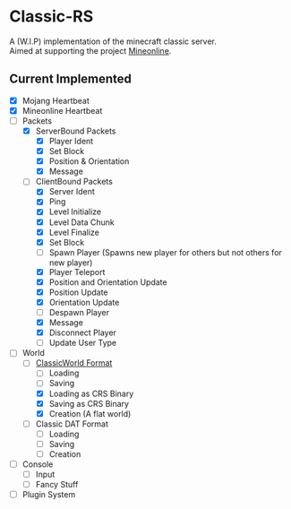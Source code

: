 # Classic-RS
A (W.I.P) implementation of the minecraft classic server.\
Aimed at supporting the project [Mineonline](http://mineonline.codie.gg/).

## Current Implemented
- [x] Mojang Heartbeat
- [x] Mineonline Heartbeat
- [ ] Packets
    - [X] ServerBound Packets
        - [X] Player Ident
        - [X] Set Block
        - [X] Position & Orientation
        - [X] Message
    - [ ] ClientBound Packets
        - [X] Server Ident
        - [X] Ping
        - [X] Level Initialize
        - [X] Level Data Chunk
        - [X] Level Finalize
        - [X] Set Block
        - [ ] Spawn Player (Spawns new player for others but not others for new player)
        - [X] Player Teleport
        - [X] Position and Orientation Update
        - [X] Position Update
        - [X] Orientation Update
        - [ ] Despawn Player
        - [X] Message
        - [X] Disconnect Player
        - [ ] Update User Type
- [ ] World
    - [ ] [ClassicWorld Format](https://wiki.vg/ClassicWorld_file_format)
        - [ ] Loading
        - [ ] Saving
        - [X] Loading as CRS Binary
        - [X] Saving as CRS Binary
        - [X] Creation (A flat world)
    - [ ] Classic DAT Format
        - [ ] Loading
        - [ ] Saving
        - [ ] Creation
- [ ] Console
    - [ ] Input
    - [ ] Fancy Stuff
- [ ] Plugin System